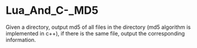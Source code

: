 # Lua_And_C-_MD5
Given a directory, output md5 of all files in the directory (md5 algorithm is implemented in c++), if there is the same file, output the corresponding information.
